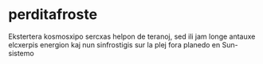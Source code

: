 # perditafroste
Ekstertera kosmosxipo sercxas helpon de teranoj, sed ili jam longe antauxe elcxerpis energion kaj nun sinfrostigis sur la plej fora planedo en Sun-sistemo

